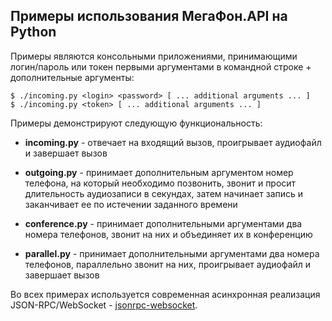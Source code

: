 Примеры использования МегаФон.API на Python
-------------------------------------------

Примеры являются консольными приложениями, принимающими логин/пароль или токен первыми аргументами в командной строке + дополнительные аргументы:

```
$ ./incoming.py <login> <password> [ ... additional arguments ... ]
$ ./incoming.py <token> [ ... additional arguments ... ]
```

Примеры демонстрируют следующую функциональность:

* **incoming.py** - отвечает на входящий вызов, проигрывает аудиофайл и завершает вызов

* **outgoing.py** - принимает дополнительным аргументом номер телефона, на который необходимо позвонить, звонит и просит длительность аудиозаписи в секундах, затем начинает запись и заканчивает ее по истечении заданного времени

* **conference.py** - принимает дополнительными аргументами два номера телефонов, звонит на них и объединяет их в конференцию
* **parallel.py** - принимает дополнительными аргументами два номера телефонов, параллельно звонит на них, проигрывает аудиофайл и завершает вызов

Во всех примерах используется современная асинхронная реализация JSON-RPC/WebSocket - [jsonrpc-websocket](https://github.com/armills/jsonrpc-websocket).